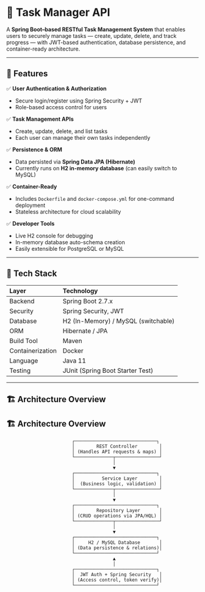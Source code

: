 # 🧠 Task Manager API

A **Spring Boot–based RESTful Task Management System** that enables users to securely manage tasks — create, update, delete, and track progress — with JWT-based authentication, database persistence, and container-ready architecture.

---

## 🚀 Features

✅ **User Authentication & Authorization**  
- Secure login/register using Spring Security + JWT  
- Role-based access control for users  

✅ **Task Management APIs**  
- Create, update, delete, and list tasks  
- Each user can manage their own tasks independently  

✅ **Persistence & ORM**  
- Data persisted via **Spring Data JPA (Hibernate)**  
- Currently runs on **H2 in-memory database** (can easily switch to MySQL)  

✅ **Container-Ready**  
- Includes `Dockerfile` and `docker-compose.yml` for one-command deployment  
- Stateless architecture for cloud scalability  

✅ **Developer Tools**  
- Live H2 console for debugging  
- In-memory database auto-schema creation  
- Easily extensible for PostgreSQL or MySQL  

---

## 🧩 Tech Stack

| Layer | Technology |
|:------|:------------|
| Backend | Spring Boot 2.7.x |
| Security | Spring Security, JWT |
| Database | H2 (In-Memory) / MySQL (switchable) |
| ORM | Hibernate / JPA |
| Build Tool | Maven |
| Containerization | Docker |
| Language | Java 11 |
| Testing | JUnit (Spring Boot Starter Test) |

---

## 🏗️ Architecture Overview


## 🏗️ Architecture Overview

```text
                        ┌──────────────────────────────┐
                        │        REST Controller        │
                        │ (Handles API requests & maps) │
                        └──────────────┬────────────────┘
                                       │
                                       ▼
                        ┌──────────────────────────────┐
                        │          Service Layer        │
                        │  (Business logic, validation) │
                        └──────────────┬────────────────┘
                                       │
                                       ▼
                        ┌──────────────────────────────┐
                        │        Repository Layer       │
                        │ (CRUD operations via JPA/HQL) │
                        └──────────────┬────────────────┘
                                       │
                                       ▼
                        ┌──────────────────────────────┐
                        │     H2 / MySQL Database       │
                        │ (Data persistence & relations)│
                        └──────────────────────────────┘
                                       ▲
                                       │
                        ┌──────────────────────────────┐
                        │  JWT Auth + Spring Security   │
                        │ (Access control, token verify)│
                        └──────────────────────────────┘


